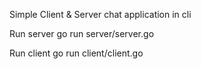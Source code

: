 Simple Client & Server chat application in cli

Run server
go run server/server.go

Run client
go run client/client.go